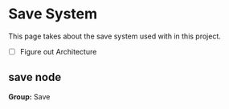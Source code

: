 # Save System

This page takes about the save system used with in this project.

- [ ] Figure out Architecture

## save node

**Group:** Save


